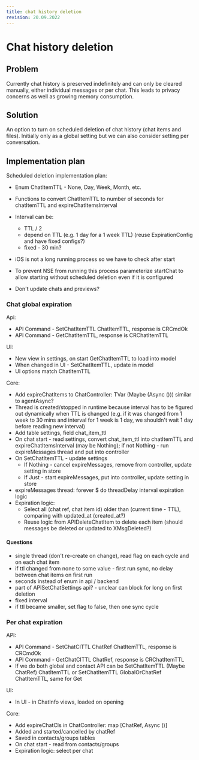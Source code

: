 ```yaml
---
title: chat history deletion
revision: 20.09.2022
---
```

# Chat history deletion

## Problem

Currently chat history is preserved indefinitely and can only be cleared manually, either individual messages or per chat. This leads to privacy concerns as well as growing memory consumption.

## Solution

An option to turn on scheduled deletion of chat history (chat items and files). Initially only as a global setting but we can also consider setting per conversation.

## Implementation plan

Scheduled deletion implementation plan:

- Enum ChatItemTTL - None, Day, Week, Month, etc.

- Functions to convert ChatItemTTL to number of seconds for chatItemTTL and expireChatItemsInterval

- Interval can be:

  - TTL / 2
  - depend on TTL (e.g. 1 day for a 1 week TTL) (reuse ExpirationConfig and have fixed configs?)
  - fixed - 30 min?

- iOS is not a long running process so we have to check after start

- To prevent NSE from running this process parameterize startChat to allow starting without scheduled deletion even if it is configured

- Don't update chats and previews?

### Chat global expiration

Api:

  - API Command - SetChatItemTTL ChatItemTTL, response is CRCmdOk
  - API Command - GetChatItemTTL, response is CRChatItemTTL

UI:

  - New view in settings, on start GetChatItemTTL to load into model
  - When changed in UI - SetChatItemTTL, update in model
  - UI options match ChatItemTTL

Core:

  - Add expireChatItems to ChatController: TVar (Maybe (Async ())) similar to agentAsync?
  - Thread is created/stopped in runtime because interval has to be figured out dynamically when TTL is changed (e.g. if it was changed from 1 week to 30 mins and interval for 1 week is 1 day, we shouldn't wait 1 day before reading new interval)
  - Add table settings, field chat_item_ttl
  - On chat start - read settings, convert chat_item_ttl into chatItemTTL and expireChatItemsInterval (may be Nothing); if not Nothing - run expireMessages thread and put into controller
  - On SetChatItemTTL - update settings
    - If Nothing - cancel expireMessages, remove from controller, update setting in store
    - If Just - start expireMessages, put into controller, update setting in store
  - expireMessages thread:
    forever $ do
      threadDelay interval
      expiration logic
  - Expiration logic:
    - Select all (chat ref, chat item id) older than (current time - TTL), comparing with updated_at (created_at?)
    - Reuse logic from APIDeleteChatItem to delete each item (should messages be deleted or updated to XMsgDeleted?)

#### Questions

- single thread (don't re-create on change), read flag on each cycle and on each chat item
- if ttl changed from none to some value - first run sync, no delay between chat items on first run
- seconds instead of enum in api / backend
- part of APISetChatSettings api? - unclear can block for long on first deletion
- fixed interval
- if ttl became smaller, set flag to false, then one sync cycle

### Per chat expiration

API:

  - API Command - SetChatCITTL ChatRef ChatItemTTL, response is CRCmdOk
  - API Command - GetChatCITTL ChatRef, response is CRChatItemTTL
  - If we do both global and contact API can be SetChatItemTTL (Maybe ChatRef) ChatItemTTL or SetChatItemTTL GlobalOrChatRef ChatItemTTL, same for Get

UI:

  - In UI - in ChatInfo views, loaded on opening

Core:

  - Add expireChatCIs in ChatController: map [ChatRef, Async ()]
  - Added and started/cancelled by chatRef
  - Saved in contacts/groups tables
  - On chat start - read from contacts/groups
  - Expiration logic: select per chat
